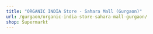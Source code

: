 ```yaml
---
title: "ORGANIC INDIA Store - Sahara Mall (Gurgaon)"
url: /gurgaon/organic-india-store-sahara-mall-gurgaon/
shop: Supermarkt
---
```

